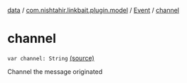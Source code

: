 [data](../../index.md) / [com.nishtahir.linkbait.plugin.model](../index.md) / [Event](index.md) / [channel](.)


# channel

`var channel: String` [(source)](https://gitlab.com/nishtahir/linkbait/tree/master/linkbait-plugin-api/src/main/kotlin//com/nishtahir/linkbait/plugin/model/Event.kt#L22)

Channel the message originated



